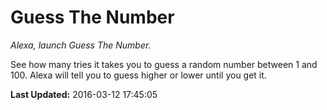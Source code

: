 # Guess The Number
*Alexa, launch Guess The Number.*

See how many tries it takes you to guess a random number between 1 and 100. Alexa will tell you to guess higher or lower until you get it.

**Last Updated:** 2016-03-12 17:45:05